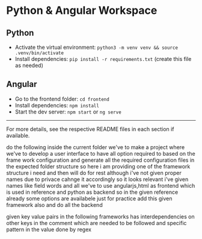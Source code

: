 # Python & Angular Workspace

## Python
- Activate the virtual environment: `python3 -m venv venv && source .venv/bin/activate`
- Install dependencies: `pip install -r requirements.txt` (create this file as needed)

## Angular
- Go to the frontend folder: `cd frontend`
- Install dependencies: `npm install`
- Start the dev server: `npm start` or `ng serve`

---

For more details, see the respective README files in each section if available.
































do the following inside the current folder
we've to make a project where we've to develop a user interface to have all option required to based on the frame work configuration and generate all the required configuration files in the expected folder structure
so here i am providing one of the framework structure i need and then will do for rest although i've not given proper names due to privace cahnge it accordingly so it looks relevant i've given names like field words and all
we've to use angularjs,html as frontend which is used in reference and python as backend so in the given reference already some options are availabele just for practice add this given framework also and do all the backend

given key value pairs in the following frameworks has interdependencies on other keys in the comment which are needed to be followed and specific pattern in the value done by regex



